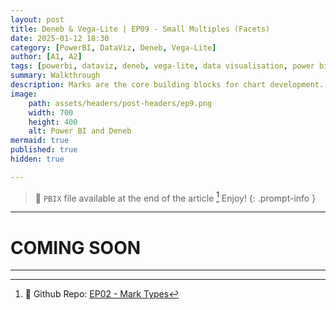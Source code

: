 ```yaml
---
layout: post
title: Deneb & Vega-Lite | EP09 - Small Multiples (Facets)
date: 2025-01-12 18:30
category: [PowerBI, DataViz, Deneb, Vega-Lite]
author: [A1, A2]
tags: [powerbi, dataviz, deneb, vega-lite, data visualisation, power bi walkthrough]
summary: Walkthrough
description: Marks are the core building blocks for chart development. In this article we will take a little dip into the different mark types available🕊️🧙🏼‍♂️✨
image: 
    path: assets/headers/post-headers/ep9.png
    width: 700
    height: 400
    alt: Power BI and Deneb
mermaid: true
published: true
hidden: true

---
```

> 💌 `PBIX` file available at the end of the article [^fn-pbix]  Enjoy!
{: .prompt-info }
---

# COMING SOON

---
[^fn-pbix]: 🔗 Github Repo: [EP02 - Mark Types](https://github.com/PBIQueryous/Deneb/blob/main/Medium-VegaLite-Series/EP02_Deneb_VegaLite_Series%20-%20Marks%20Types.pbix)